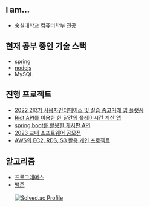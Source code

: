 ## I am...
- 숭실대학교 컴퓨터학부 전공

## 현재 공부 중인 기술 스택
- [spring](https://github.com/heeeeeseok/study/tree/main/backend/spring%20boot)
- [nodejs](https://github.com/heeeeeseok/study/tree/main/backend/nodejs)
- MySQL

## 진행 프로젝트
- [2022 2학기 사용자인터페이스 및 실습 중고거래 앱 플랫폼](https://github.com/heeeeeseok/UserInterfaceAPP)
- [Riot API를 이용한 한 달간의 플레이시간 계산 앱](https://github.com/heeeeeseok/playTimeRank)
- [spring boot를 활용한 게시판 API](https://github.com/heeeeeseok/myboard)
- [2023 교내 소프트웨어 공모전](https://github.com/AlwaysCare)
- [AWS의 EC2, RDS, S3 활용 개인 프로젝트](https://github.com/heeeeeseok/term_project_spring_server)

## 알고리즘
- [프로그래머스](https://github.com/heeeeeseok/study/tree/main/Algorithm/Programmers)
- [백준](https://github.com/heeeeeseok/study/tree/main/Algorithm/baekjoon)
  <br/><br/>
[![Solved.ac Profile](http://mazassumnida.wtf/api/v2/generate_badge?boj=hsh5541)](https://solved.ac/hsh5541/)
